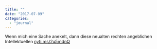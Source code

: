 ```yaml
---
title: ""
date: "2017-07-09"
categories: 
  - "journal"
---
```


Wenn mich eine Sache anekelt, dann diese neualten rechten angeblichen Intellektuellen [nyti.ms/2u5mdnQ](http://nyti.ms/2u5mdnQ)
